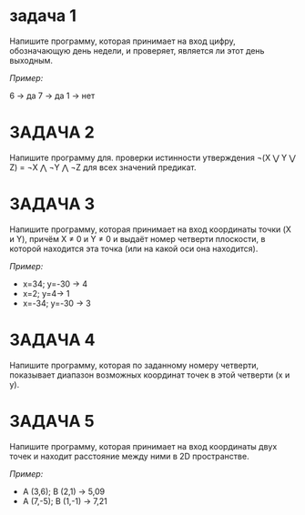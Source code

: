 # задача 1
Напишите программу, которая принимает на вход 
цифру, обозначающую день недели, и проверяет,
является ли этот день выходным.

*Пример:*

6 -> да
7 -> да
1 -> нет

# ЗАДАЧА 2
Напишите программу для. проверки истинности
утверждения ¬(X ⋁ Y ⋁ Z) = ¬X ⋀ ¬Y ⋀ ¬Z для всех 
значений предикат.

# ЗАДАЧА 3
 Напишите программу, которая принимает на вход 
 координаты точки (X и Y), причём X ≠ 0 и Y ≠ 0
  и выдаёт номер четверти плоскости, в которой 
  находится эта точка (или на какой оси она 
  находится).

*Пример:*

- x=34; y=-30 -> 4
- x=2; y=4-> 1
- x=-34; y=-30 -> 3

# ЗАДАЧА 4
Напишите программу, которая по заданному номеру 
четверти, показывает диапазон возможных координат
 точек в этой четверти (x и y).

 # ЗАДАЧА 5
 Напишите программу, которая принимает на вход 
 координаты двух точек и находит расстояние между
  ними в 2D пространстве.

*Пример:*

- A (3,6); B (2,1) -> 5,09
- A (7,-5); B (1,-1) -> 7,21



